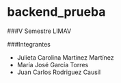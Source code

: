 # backend_prueba
###V Semestre LIMAV

###Integrantes
- Julieta Carolina Martínez Martínez
- María José García Torres
- Juan Carlos Rodriguez Causil
